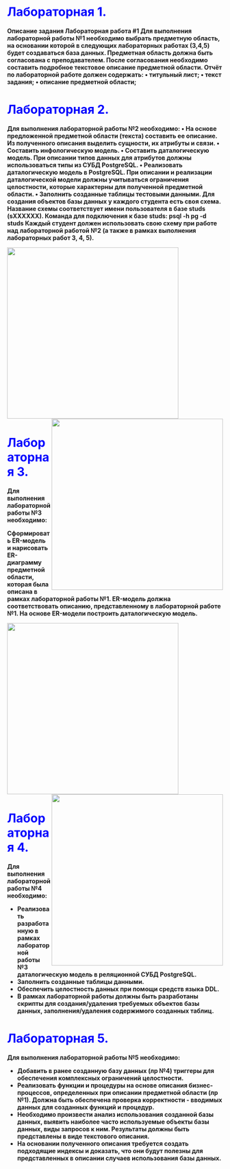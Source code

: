 # <strong> <span style="color:blue"> Лабораторная 1.



Описание задания
Лабораторная работа #1
Для выполнения лабораторной работы №1 необходимо выбрать предметную область, на основании которой в следующих лабораторных работах (3,4,5) будет создаваться база данных. Предметная область должна быть согласована с преподавателем.
После согласования необходимо составить подробное текстовое описание предметной области.
Отчёт по лабораторной работе должен содержать:
•	титульный лист;
•	текст задания;
•	описание предметной области;

# <strong> <span style="color:blue"> Лабораторная 2.

Для выполнения лабораторной работы №2 необходимо:
•	На основе предложенной предметной области (текста) составить ее описание. Из полученного описания выделить сущности, их атрибуты и связи.
•	Составить инфологическую модель.
•	Составить даталогическую модель. При описании типов данных для атрибутов должны использоваться типы из СУБД PostgreSQL.
•	Реализовать даталогическую модель в PostgreSQL. При описании и реализации даталогической модели должны учитываться ограничения целостности, которые характерны для полученной предметной области.
•	Заполнить созданные таблицы тестовыми данными.
Для создания объектов базы данных у каждого студента есть своя схема. Название схемы соответствует имени пользователя в базе studs (sXXXXXX). Команда для подключения к базе studs:
psql -h pg -d studs
Каждый студент должен использовать свою схему при работе над лабораторной работой №2 (а также в рамках выполнения лабораторных работ 3, 4, 5).


<img src="https://github.com/nekruz03/ITMO/blob/main/3-%D0%91%D0%B4/lab2_1.png" width="400" height="400">


<img src="https://github.com/nekruz03/ITMO/blob/main/3-%D0%91%D0%B4/lab2_2.png" width="400" height="400" align = right>


# <strong> <span style="color:blue"> Лабораторная 3.
Для выполнения лабораторной работы №3 необходимо:

Сформировать ER-модель и нарисовать ER-диаграмму предметной области, которая была описана в рамках лабораторной работы №1. ER-модель должна соответствовать описанию, представленному в лабораторной работе №1.
На основе ER-модели построить даталогическую модель.

<img src="https://github.com/nekruz03/ITMO/blob/main/3-%D0%91%D0%B4/3_1.png" width="400" height="400">


<img src="https://github.com/nekruz03/ITMO/blob/main/3-%D0%91%D0%B4/3_2.png" width="400" height="400" align = right>


# <strong> <span style="color:blue"> Лабораторная 4.


Для выполнения лабораторной работы №4 необходимо:

- Реализовать разработанную в рамках лабораторной работы №3 даталогическую модель в реляционной СУБД PostgreSQL.
- Заполнить созданные таблицы данными.
- Обеспечить целостность данных при помощи средств языка DDL.
- В рамках лабораторной работы должны быть разработаны скрипты для создания/удаления требуемых объектов базы данных, заполнения/удаления содержимого созданных таблиц.


# <strong> <span style="color:blue"> Лабораторная 5.
Для выполнения лабораторной работы №5 необходимо:

- Добавить в ранее созданную базу данных (лр №4) триггеры для обеспечения комплексных ограничений целостности.
- Реализовать функции и процедуры на основе описания бизнес-процессов, определенных при описании предметной области (лр №1). Должна быть обеспечена проверка корректности - вводимых данных для созданных функций и процедур.
- Необходимо произвести анализ использования созданной базы данных, выявить наиболее часто используемые объекты базы данных, виды запросов к ним. Результаты должны быть представлены в виде текстового описания.
- На основании полученного описания требуется создать подходящие индексы и доказать, что они будут полезны для представленных в описании случаев использования базы данных.
